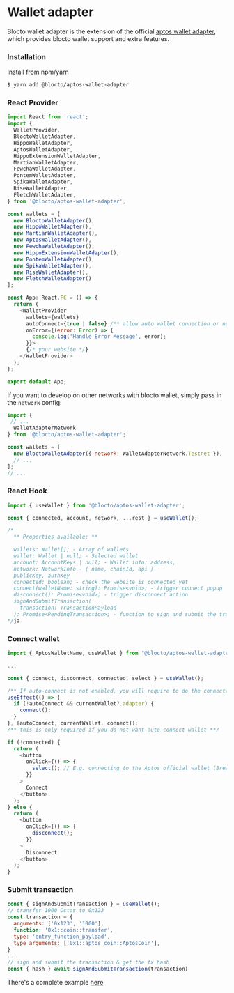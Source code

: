 # Wallet adapter

Blocto wallet adapter is the extension of the official [aptos wallet adapter](https://github.com/aptos-labs/aptos-wallet-adapter), which provides blocto wallet support and extra features.

### Installation

Install from npm/yarn

```bash
$ yarn add @blocto/aptos-wallet-adapter
```

### React Provider

```javascript
import React from 'react';
import {
  WalletProvider,
  BloctoWalletAdapter,
  HippoWalletAdapter,
  AptosWalletAdapter,
  HippoExtensionWalletAdapter,
  MartianWalletAdapter,
  FewchaWalletAdapter,
  PontemWalletAdapter,
  SpikaWalletAdapter,
  RiseWalletAdapter,
  FletchWalletAdapter,
} from '@blocto/aptos-wallet-adapter';

const wallets = [
  new BloctoWalletAdapter(),
  new HippoWalletAdapter(),
  new MartianWalletAdapter(),
  new AptosWalletAdapter(),
  new FewchaWalletAdapter(),
  new HippoExtensionWalletAdapter(),
  new PontemWalletAdapter(),
  new SpikaWalletAdapter(),
  new RiseWalletAdapter(),
  new FletchWalletAdapter()
];

const App: React.FC = () => {
  return (
    <WalletProvider
      wallets={wallets}
      autoConnect={true | false} /** allow auto wallet connection or not **/
      onError={(error: Error) => {
        console.log('Handle Error Message', error);
      }}>
      {/* your website */}
    </WalletProvider>
  );
};

export default App;
```

If you want to develop on other networks with blocto wallet, simply pass in the `network` config:

```javascript
import { 
 // ...
  WalletAdapterNetwork
} from '@blocto/aptos-wallet-adapter';

const wallets = [
  new BloctoWalletAdapter({ network: WalletAdapterNetwork.Testnet }),
  // ...
];
// ...
```

### React Hook

```javascript
import { useWallet } from '@blocto/aptos-wallet-adapter';

const { connected, account, network, ...rest } = useWallet();

/*
  ** Properties available: **

  wallets: Wallet[]; - Array of wallets
  wallet: Wallet | null; - Selected wallet
  account: AccountKeys | null; - Wallet info: address, 
  network: NetworkInfo - { name, chainId, api }
  publicKey, authKey
  connected: boolean; - check the website is connected yet
  connect(walletName: string): Promise<void>; - trigger connect popup
  disconnect(): Promise<void>; - trigger disconnect action
  signAndSubmitTransaction(
    transaction: TransactionPayload
  ): Promise<PendingTransaction>; - function to sign and submit the transaction to chain
*/ja
```

### Connect wallet

```javascript
import { AptosWalletName, useWallet } from "@blocto/aptos-wallet-adapter"

...

const { connect, disconnect, connected, select } = useWallet();

/** If auto-connect is not enabled, you will require to do the connect() manually **/
useEffect(() => {
  if (!autoConnect && currentWallet?.adapter) {
    connect();
  }
}, [autoConnect, currentWallet, connect]);
/** this is only required if you do not want auto connect wallet **/

if (!connected) {
  return (
    <button
      onClick={() => {
        select(); // E.g. connecting to the Aptos official wallet (Breaking Change)
      }}
    >
      Connect
    </button>
  );
} else {
  return (
    <button
      onClick={() => {
        disconnect();
      }}
    >
      Disconnect
    </button>
  );
}
```

### Submit transaction

```javascript
const { signAndSubmitTransaction } = useWallet();
// transfer 1000 Octas to 0x123
const transaction = {
  arguments: ['0x123', '1000'],
  function: '0x1::coin::transfer',
  type: 'entry_function_payload',
  type_arguments: ['0x1::aptos_coin::AptosCoin'],
}
... 
// sign and submit the transaction & get the tx hash
const { hash } await signAndSubmitTransaction(transaction)
```

There's a complete example [here](https://github.com/portto/aptos-wallet-adapter/tree/main/packages/wallet-tester)
